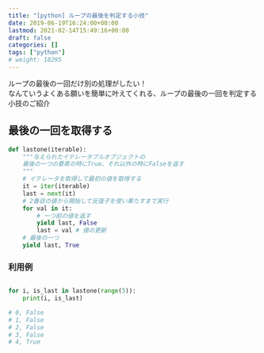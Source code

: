 ```yaml
---
title: "[python] ループの最後を判定する小技"
date: 2019-06-19T16:24:00+00:00
lastmod: 2021-02-14T15:49:16+00:00
draft: false
categories: []
tags: ["python"]
# weight: 18295
---
```

ループの最後の一回だけ別の処理がしたい！  
なんていうよくある願いを簡単に叶えてくれる、ループの最後の一回を判定する小技のご紹介  

## 最後の一回を取得する  
```py
def lastone(iterable):
    """与えられたイテレータブルオブジェクトの
    最後の一つの要素の時にTrue、それ以外の時にFalseを返す
    """
    # イテレータを取得して最初の値を取得する
    it = iter(iterable)
    last = next(it)
    # 2番目の値から開始して反復子を使い果たすまで実行
    for val in it:
        # 一つ前の値を返す
        yield last, False
        last = val # 値の更新
    # 最後の一つ
    yield last, True
```

### 利用例  
```py

for i, is_last in lastone(range(5)):
    print(i, is_last)

# 0, False
# 1, False
# 2, False
# 3, False
# 4, True
```
